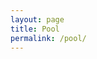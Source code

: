 ```yaml
---
layout: page
title: Pool
permalink: /pool/
---
```

<div id="content">



</div>

<script>
$(document).ready( function() {

    content.ball.place();
    content.ball.move();

});
</script>

<style type="text/css">
	.ball {
		font-size: 540px;
		position: absolute;
	}	
</style>
